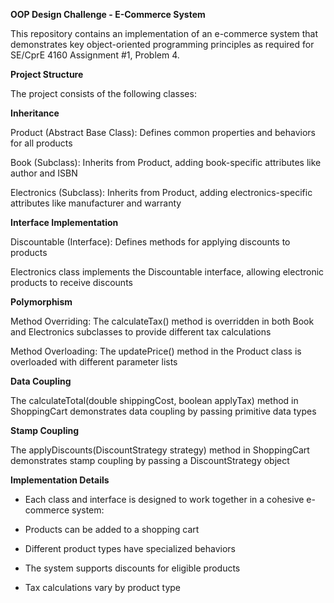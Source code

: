 **OOP Design Challenge - E-Commerce System**

This repository contains an implementation of an e-commerce system that demonstrates key object-oriented programming principles as required for SE/CprE 4160 Assignment #1, Problem 4.

**Project Structure**

The project consists of the following classes:

**Inheritance**

Product (Abstract Base Class): Defines common properties and behaviors for all products

Book (Subclass): Inherits from Product, adding book-specific attributes like author and ISBN

Electronics (Subclass): Inherits from Product, adding electronics-specific attributes like manufacturer and warranty

**Interface Implementation**

Discountable (Interface): Defines methods for applying discounts to products

Electronics class implements the Discountable interface, allowing electronic products to receive discounts

**Polymorphism**

Method Overriding: The calculateTax() method is overridden in both Book and Electronics subclasses to provide different tax calculations

Method Overloading: The updatePrice() method in the Product class is overloaded with different parameter lists

**Data Coupling**

The calculateTotal(double shippingCost, boolean applyTax) method in ShoppingCart demonstrates data coupling by passing primitive data types

**Stamp Coupling**

The applyDiscounts(DiscountStrategy strategy) method in ShoppingCart demonstrates stamp coupling by passing a DiscountStrategy object

**Implementation Details**

- Each class and interface is designed to work together in a cohesive e-commerce system:

- Products can be added to a shopping cart

- Different product types have specialized behaviors

- The system supports discounts for eligible products

- Tax calculations vary by product type
